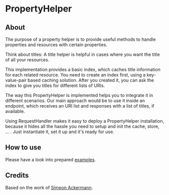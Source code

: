 # PropertyHelper

## About

The purpose of a property helper is to provide useful methods to handle properties and resources with certain properties.

Think about titles: A title helper is helpful in cases where you want the title of all your resources.

This implementation provides a basic index, which caches title information for each related resource. You need to create an index first, using a key-value-pair based caching solution. After you created it, you can ask the index to give you titles for different lists of URIs.

The way this PropertyHelper is implemented helps you to integrate it in different scenarios. Our main approach would be to use it inside an endpoint, which receives an URI list and responses with a list of titles, if available.

Using RequestHandler makes it easy to deploy a PropertyHelper installation, because it hides all the hassle you need to setup and init the cache, store, ... . Just instantiate it, set it up and it's ready for use.

## How to use

Please have a look into prepared [examples](https://github.com/SaftIng/Saft.example/tree/master/PropertyHelper).

## Credits

Based on the work of [Simeon Ackermann](imeonackermann).
